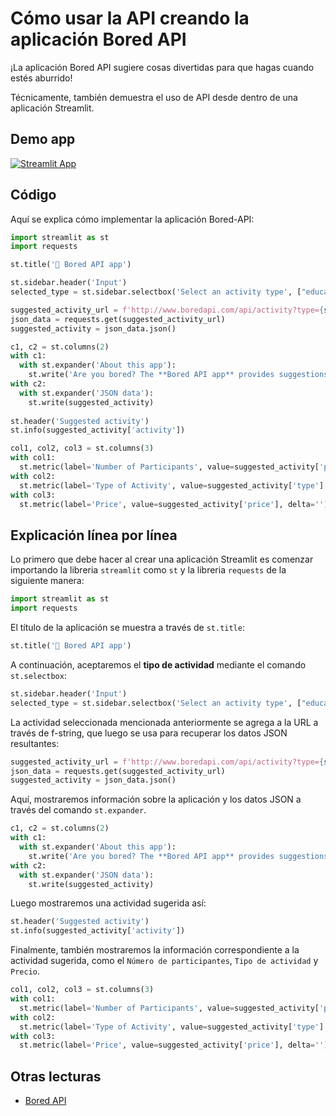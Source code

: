 # Cómo usar la API creando la aplicación Bored API

¡La aplicación Bored API sugiere cosas divertidas para que hagas cuando estés aburrido!

Técnicamente, también demuestra el uso de API desde dentro de una aplicación Streamlit.

## Demo app

[![Streamlit App](https://static.streamlit.io/badges/streamlit_badge_black_white.svg)](https://share.streamlit.io/dataprofessor/bored-api-app/)

## Código
Aquí se explica cómo implementar la aplicación Bored-API:
```python
import streamlit as st
import requests

st.title('🏀 Bored API app')

st.sidebar.header('Input')
selected_type = st.sidebar.selectbox('Select an activity type', ["education", "recreational", "social", "diy", "charity", "cooking", "relaxation", "music", "busywork"])

suggested_activity_url = f'http://www.boredapi.com/api/activity?type={selected_type}'
json_data = requests.get(suggested_activity_url)
suggested_activity = json_data.json()

c1, c2 = st.columns(2)
with c1:
  with st.expander('About this app'):
    st.write('Are you bored? The **Bored API app** provides suggestions on activities that you can do when you are bored. This app is powered by the Bored API.')
with c2:
  with st.expander('JSON data'):
    st.write(suggested_activity)
    
st.header('Suggested activity')
st.info(suggested_activity['activity'])

col1, col2, col3 = st.columns(3)
with col1:
  st.metric(label='Number of Participants', value=suggested_activity['participants'], delta='')
with col2:
  st.metric(label='Type of Activity', value=suggested_activity['type'].capitalize(), delta='')
with col3:
  st.metric(label='Price', value=suggested_activity['price'], delta='')
```

## Explicación línea por línea
Lo primero que debe hacer al crear una aplicación Streamlit es comenzar importando la libreria `streamlit` como `st` y la libreria `requests` de la siguiente manera:
```python
import streamlit as st
import requests
```

El título de la aplicación se muestra a través de `st.title`:
```python
st.title('🏀 Bored API app')
```

A continuación, aceptaremos el **tipo de actividad** mediante el comando `st.selectbox`:
```python
st.sidebar.header('Input')
selected_type = st.sidebar.selectbox('Select an activity type', ["education", "recreational", "social", "diy", "charity", "cooking", "relaxation", "music", "busywork"])
```

La actividad seleccionada mencionada anteriormente se agrega a la URL a través de f-string, que luego se usa para recuperar los datos JSON resultantes:
```python
suggested_activity_url = f'http://www.boredapi.com/api/activity?type={selected_type}'
json_data = requests.get(suggested_activity_url)
suggested_activity = json_data.json()
```

Aquí, mostraremos información sobre la aplicación y los datos JSON a través del comando `st.expander`.
```python
c1, c2 = st.columns(2)
with c1:
  with st.expander('About this app'):
    st.write('Are you bored? The **Bored API app** provides suggestions on activities that you can do. This app is powered by the Bored API.')
with c2:
  with st.expander('JSON data'):
    st.write(suggested_activity)
```

Luego mostraremos una actividad sugerida así:
```python
st.header('Suggested activity')
st.info(suggested_activity['activity'])
```

Finalmente, también mostraremos la información correspondiente a la actividad sugerida, como el `Número de participantes`, `Tipo de actividad` y `Precio`.
```python
col1, col2, col3 = st.columns(3)
with col1:
  st.metric(label='Number of Participants', value=suggested_activity['participants'], delta='')
with col2:
  st.metric(label='Type of Activity', value=suggested_activity['type'].capitalize(), delta='')
with col3:
  st.metric(label='Price', value=suggested_activity['price'], delta='')
```

## Otras lecturas
- [Bored API](http://www.boredapi.com/)
